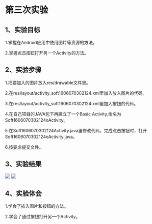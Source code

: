 # 第三次实验
## 1、实验目标
1.掌握在Android应用中使用图片等资源的方法。

2.掌握点击按钮打开另一个Activity的方法。
## 2、实验步骤
1.把要加入的图片放入res/drawable文件里。

2.在res/layout/activity_soft1606070302124.xml里加入放入图片的代码。

3.在res/layout/activity_soft1606070302124.xml里加入按钮的代码。

4.在自己项目的JAVA包下再建立了一个Basic Activity,命名为Soft1606070302124oActivity。

5.在Soft1606070302124Activity.java里修改代码，完成点击按钮时，打开Soft1606070302124oActivity.java。

6.按要求提交文件。
## 3、实验结果
![](https://github.com/wuyut/android-labs-2018/blob/master/Soft1606070302124/%E5%AE%9E%E9%AA%8C%E4%B8%89.PNG)
![](https://github.com/wuyut/android-labs-2018/blob/master/Soft1606070302124/%E5%AE%9E%E9%AA%8C%E4%B8%89%EF%BC%88%E6%8C%89button%E5%90%8E%EF%BC%89.PNG)
## 4、实验体会
1.学会了插入图片和按钮的方法。

2.学会了通过按钮打开另一个Activity。
